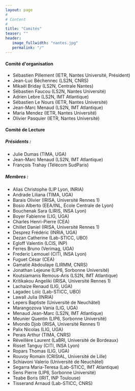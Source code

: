 ```yaml
---
layout: page
#
# Content
#
title: "Comités"
teaser: ""
header:
   image_fullwidth: "nantes.jpg"
   permalink: "/"
---
```



#### Comité d'organisation 
 + Sébastien Pillement (IETR, Nantes Université, Président)
 + Jean-Luc Béchennec (LS2N, CNRS)
 + Mikaël Briday (LS2N, Centrale Nantes)
 + Sébastien Faucou (LS2N, Nantes Université)
 + Adrien Lebre (LS2N, IMT Atlantique)
 + Sébastien Le Nours (IETR, Nantes Université)
 + Jean-Marc Menaud (LS2N, IMT Atlantique)
 + Maria Mendez (IETR, Nantes Université)
 + Olivier Pasquier (IETR, Nantes Université)

<!-- #### Comité de pilotage
 + Bertrand Le Gal (Représentant Architecture, Bordeaux)
 + Gaël Thomas (Représentant Système, Paris, Président )
 + Emmanuel Agullo (Représentant Parallélisme, Bordeaux)
 + Sonia Ben Mokthar (Représentante GDR RSD, Lyon)
 + Kevin Martin (Représentant GDR SOC², Lorient)
 + Étienne Rivière (Représentant ASF, Bruxelles)
 + Gil Utard (Organisateur 2022, Amiens)
 + Frédéric Suter (Organisateur 2021, Lyon)
 + Philippe Roose (Organisateur 2019, Anglet)
   -->

#### Comité de Lecture
 
##### Présidents : 

+ Julie Dumas (TIMA, UGA)
+ Jean-Marc Menaud (LS2N, IMT Atlantique)
+ François Trahay (Télécom SudParis)

##### Membres :

+ Alias Christophe (LIP Lyon, INRIA)
+ Andrade Liliana (TIMA, UGA)
+ Barais Olivier (IRISA, Université Rennes 1)
+ Bosio Alberto (EEA/INL, École Centrale de Lyon)
+ Bouchenak Sara (LIRIS, INSA Lyon)
+ Boyer Fabienne (LIG, UGA)
+ Charles Henri-Pierre (CEA)
+ Chillet Daniel (IRISA, Université Rennes 1)
+ Desprez Frédéric (INRIA, UGA)
+ Dezan Catherine (Lab-STICC, UBO)
+ Egloff Valentin (LCIS, INP)
+ Ferres Bruno (Verimag, UGA)
+ Frederic Lemouel (CITI, INSA Lyon)
+ Fuguet César (CEA)
+ Gamatié Abdoulaye (LIRMM, CNRS)
+ Jonathan Lejeune (LIP6, Sorbonne Université)
+ Koutsiamanis Remous-Aris (LS2N, IMT Atlantique)
+ Kritikakou Angeliki (IRISA, Université Rennes 1)
+ Lachaize Renaud (LIG, UGA)
+ Lagadec Loïc (Lab-STICC, UBO)
+ Lawall Julia (INRIA)
+ Lepers Baptiste (Université de Neuchâtel)
+ Marangozova Vania (LIG, UGA)
+ Menaud Jean-Marc (LS2N, IMT Atlantique)
+ Meunier Quentin (LIP6, Sorbonne Université)
+ Mvondo Djob (IRISA, Université Rennes 1)
+ Palix Nicolas (LIG, UGA)
+ Perais Arthur (TIMA, CNRS)
+ Réveillère Laurent (LaBRI, Université de Bordeaux)
+ Risset Tanguy (CITI, INSA Lyon)
+ Ropars Thomas (LIG, UGA)
+ Rouvoy Romain (CRIStAL, Université de Lille)
+ Schiavoni Valerio (Université de Neuchâtel)
+ Segarra Maria-Teresa (Lab-STICC, IMT Atlantique)
+ Sens Pierre (LIP6, Sorbonne Université)
+ Teabe Boris (IRIT, INP Toulouse)
+ Tisserand Arnaud (Lab-STICC, CNRS)

<!-- ##### Membres :
+ Abdou	Guermouche	LaBRI - Bordeaux
+ Abdoulaye	Gamatie	Laboratoire LIRMM
+ Adrien	Cassagne	Laboratoire LIP6
+ Alexandre	Denis	INRIA - Bordeaux
+ Alfredo	Buttari	CNRS IRIT - Toulouse
+ Amina	Guermouche	Bordeaux INP
+ Angeliki	Kritikakou	Laboratoire IRISA
+ Bérenger	Bramas	Inria Nancy Grand Est
+ Bertrand	Le Gal	Laboratoire IMS
+ Bertrand	Simon	CNRS-IN2P3
+ Boris	Teabe	Laboratoire IRIT
+ Catherine	Dezan	Laboratoire LabSTICC
+ Christian	Perez	LIP - Lyon
+ Christophe	Alias	ENS Lyon
+ Christophe	Cerin	LIPN - Paris
+ Daniel	Chillet	Laboratoire IRISA
+ David	Bromberg	Laboratoire IRISA
+ David	Defour	Université de Perpignan
+ Eddy	Caron	LIP - Lyon
+ Elisabeth	Brunet	Institut Mines-Telecom Telecom SudParis
+ Emmanuelle	Saillard	INRIA Bordeaux
+ Fanny	Dufossé	Inria Grenoble
+ Gregory	Mounié	LIG - Grenoble
+ Hugo	Guiroux	Oracle Labs
+ Jean-Francois	Nezan	Laboratoire IETR
+ Jean-Marc	Nicod	FEMTO-ST - Besançon
+ Joachim	Bruneau-Queyreix	Laboratoire LABRI
+ Julia 	Lawall	Inria
+ Julien 	Sopena	Laboratoire LIP6
+ Kevin	Martin	Laboratoire LabSTICC
+ Lilian	Bossuet	Université de Saint Etienne
+ Loic	Lagadec	ENSTA Bretagne
+ Mathieu	Escouteloup	LAAS-CNRS
+ Olivier	Muller	Laboratoire TIMA
+ Patricia	Stolf	IRIT - Toulouse
+ Pierre	Olivier	University of Manchester
+ Pierre	Sutra	Telecom SudParis
+ Redha	Gouicem	TU Munich
+ Romain	Rouvoy	Université de Lille / Inria
+ Sara	Bouchenak	INSA Lyon – LIRIS
+ Sébastien	Faucou	Nantes Université
+ Vania 	Marangozova	Laboratoire LIG

 -->
